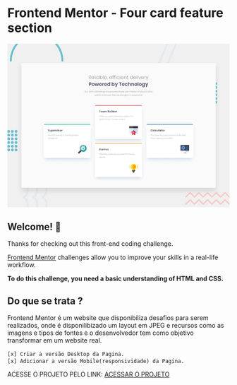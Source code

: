 # Frontend Mentor - Four card feature section

![Design preview for the Four card feature section coding challenge](./design/desktop-preview.jpg)

## Welcome! 👋

Thanks for checking out this front-end coding challenge.

[Frontend Mentor](https://www.frontendmentor.io) challenges allow you to improve your skills in a real-life workflow.

**To do this challenge, you need a basic understanding of HTML and CSS.**

## Do que se trata ?

Frontend Mentor é um website que disponibiliza desafios para serem realizados, onde é disponilibizado um layout em JPEG e recursos como as imagens e tipos de fontes e o desenvolvedor tem como objetivo transformar em um website real.

    [x] Criar a versão Desktop da Pagina. 
    [x] Adicionar a versão Mobile(responsividade) da Pagina.

ACESSE O PROJETO PELO LINK: [ACESSAR O PROJETO](https://front-end-challenge-02.kelsondouglas.now.sh/)
